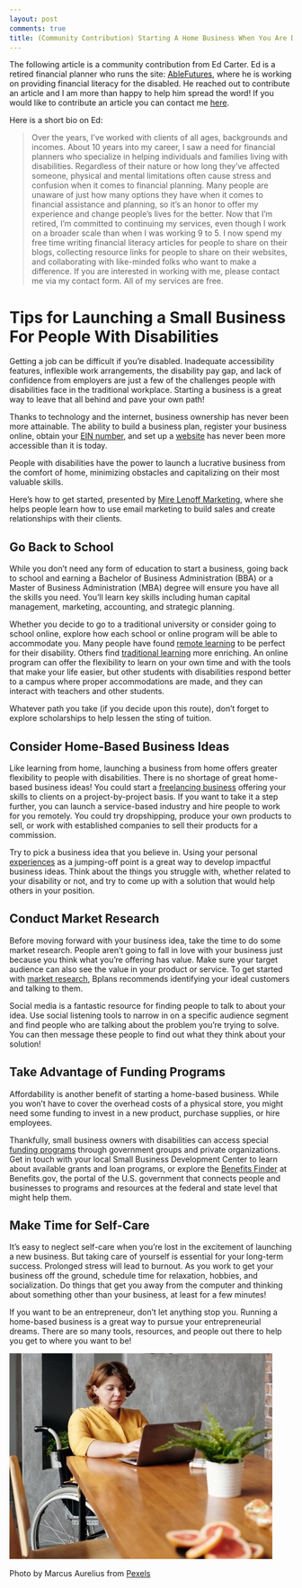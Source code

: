 ```yaml
---
layout: post
comments: true
title: (Community Contribution) Starting A Home Business When You Are Disabled
---
```


The following article is a community contribution from Ed Carter. Ed is a retired financial planner who runs the site: <a href="https://ablefutures.org/">AbleFutures</a>, where he is working on providing financial literacy for the disabled. He reached out to contribute an article and I am more than happy to help him spread the word! If you would like to contribute an article you can contact me <a href="mailto:nikhil@kumarcode.com">here</a>.

Here is a short bio on Ed:

<blockquote>
Over the years, I’ve worked with clients of all ages, backgrounds and incomes. About 10 years into my career, I saw a need for financial planners who specialize in helping individuals and families living with disabilities. Regardless of their nature or how long they’ve affected someone, physical and mental limitations often cause stress and confusion when it comes to financial planning. Many people are unaware of just how many options they have when it comes to financial assistance and planning, so it’s an honor to offer my experience and change people’s lives for the better.
Now that I’m retired, I’m committed to continuing my services, even though I work on a broader scale than when I was working 9 to 5. I now spend my free time writing financial literacy articles for people to share on their blogs, collecting resource links for people to share on their websites, and collaborating with like-minded folks who want to make a difference.
If you are interested in working with me, please contact me via my contact form. All of my services are free.
</blockquote>

# Tips for Launching a Small Business For People With Disabilities

Getting a job can be difficult if you’re disabled. Inadequate accessibility features, inflexible work arrangements, the disability pay gap, and lack of confidence from employers are just a few of the challenges people with disabilities face in the traditional workplace. Starting a business is a great way to leave that all behind and pave your own path!

Thanks to technology and the internet, business ownership has never been more attainable. The ability to build a business plan, register your business online, obtain your <a href="https://www.zenbusiness.com/ein-number/">EIN number</a>, and set up a <a href="https://themeisle.com/blog/how-to-make-a-small-business-website/">website</a> has never been more accessible than it is today.

People with disabilities have the power to launch a lucrative business from the comfort of home, minimizing obstacles and capitalizing on their most valuable skills.

Here’s how to get started, presented by <a href="https://www.mirilenoff.com/">Mire Lenoff Marketing</a>, where she helps people learn how to use email marketing to build sales and create relationships with their clients.

## Go Back to School

While you don’t need any form of education to start a business, going back to school and earning a Bachelor of Business Administration (BBA) or a Master of Business Administration (MBA) degree will ensure you have all the skills you need. You’ll learn key skills including human capital management, marketing, accounting, and strategic planning.

Whether you decide to go to a traditional university or consider going to school online, explore how each school or online program will be able to accommodate you. Many people have found <a href="https://www.insidehighered.com/digital-learning/views/2018/08/29/online-education-disability-rights-issue-lets-treat-it-way-opinion">remote learning</a> to be perfect for their disability. Others find <a href="https://www.collegechoice.net/choosing-a-college/disability-friendly-universities/">traditional learning</a> more enriching.
An online program can offer the flexibility to learn on your own time and with the tools that make your life easier, but other students with disabilities respond better to a campus where proper accommodations are made, and they can interact with teachers and other students.

Whatever path you take (if you decide upon this route), don’t forget to explore scholarships to help lessen the sting of tuition.

## Consider Home-Based Business Ideas

Like learning from home, launching a business from home offers greater flexibility to people with disabilities. There is no shortage of great home-based business ideas! You could start a <a href="https://www.huntlancer.com/freelance-business-ideas-2020/">freelancing business</a> offering your skills to clients on a project-by-project basis. If you want to take it a step further, you can launch a service-based industry and hire people to work for you remotely. You could try dropshipping, produce your own products to sell, or work with established companies to sell their products for a commission.

Try to pick a business idea that you believe in. Using your personal <a href="https://www.waveapps.com/blog/entrepreneurship/how-to-get-inspired-when-you-want-to-start-a-business">experiences</a> as a jumping-off point is a great way to develop impactful business ideas. Think about the things you struggle with, whether related to your disability or not, and try to come up with a solution that would help others in your position.

## Conduct Market Research

Before moving forward with your business idea, take the time to do some market research. People aren’t going to fall in love with your business just because you think what you’re offering has value. Make sure your target audience can also see the value in your product or service. To get started with <a href="https://articles.bplans.com/how-to-do-market-research/">market research</a>, Bplans recommends identifying your ideal customers and talking to them.

Social media is a fantastic resource for finding people to talk to about your idea. Use social listening tools to narrow in on a specific audience segment and find people who are talking about the problem you’re trying to solve. You can then message these people to find out what they think about your solution!

## Take Advantage of Funding Programs

Affordability is another benefit of starting a home-based business. While you won’t have to cover the overhead costs of a physical store, you might need some funding to invest in a new product, purchase supplies, or hire employees.

Thankfully, small business owners with disabilities can access special <a href="https://www.business.com/articles/resources-business-disabilities/">funding programs</a> through government groups and private organizations. Get in touch with your local Small Business Development Center to learn about available grants and loan programs, or explore the <a href="https://www.benefits.gov/">Benefits Finder</a> at Benefits.gov, the portal of the U.S. government that connects people and businesses to programs and resources at the federal and state level that might help them.

## Make Time for Self-Care

It’s easy to neglect self-care when you’re lost in the excitement of launching a new business. But taking care of yourself is essential for your long-term success. Prolonged stress will lead to burnout. As you work to get your business off the ground, schedule time for relaxation, hobbies, and socialization. Do things that get you away from the computer and thinking about something other than your business, at least for a few minutes!

If you want to be an entrepreneur, don’t let anything stop you. Running a home-based business is a great way to pursue your entrepreneurial dreams. There are so many tools, resources, and people out there to help you get to where you want to be!

<img src="/images/posts/pexels-marcus-aurelius-4063535.jpg" alt="woman-in-yellow-long-sleeve-shirt-sitting-on-chair-in-front-of-brown-wooden-table"/>

Photo by Marcus Aurelius from <a href="https://www.pexels.com/photo/woman-in-yellow-long-sleeve-shirt-sitting-on-chair-in-front-of-brown-wooden-table-4063535/?utm_content=attributionCopyText&utm_medium=referral&utm_source=pexels">Pexels</a>
